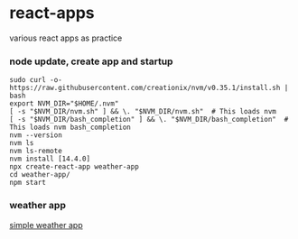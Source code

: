 # react-apps
various react apps as practice

### node update, create app and startup

```console
sudo curl -o- https://raw.githubusercontent.com/creationix/nvm/v0.35.1/install.sh | bash
export NVM_DIR="$HOME/.nvm"
[ -s "$NVM_DIR/nvm.sh" ] && \. "$NVM_DIR/nvm.sh"  # This loads nvm
[ -s "$NVM_DIR/bash_completion" ] && \. "$NVM_DIR/bash_completion"  # This loads nvm bash_completion
nvm --version
nvm ls
nvm ls-remote
nvm install [14.4.0]
npx create-react-app weather-app
cd weather-app/
npm start
```

### weather app
[simple weather app](https://dev.to/kgprajwal/learn-react-by-building-a-weather-app-3229)
